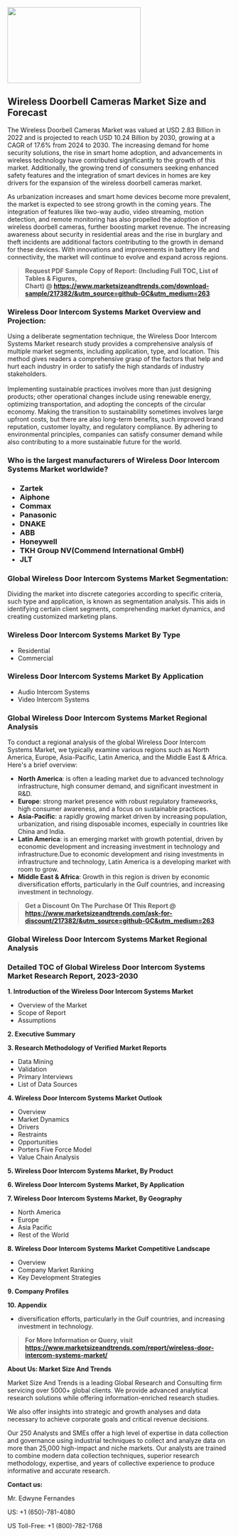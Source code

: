 <p><img class="alignnone size-medium wp-image-20088" src="https://ffe5etoiles.com/wp-content/uploads/2024/12/MST1-300x171.png" alt="" width="300" height="171" /></p><h2>Wireless Doorbell Cameras Market Size and Forecast</h2><p>The Wireless Doorbell Cameras Market was valued at USD 2.83 Billion in 2022 and is projected to reach USD 10.24 Billion by 2030, growing at a CAGR of 17.6% from 2024 to 2030. The increasing demand for home security solutions, the rise in smart home adoption, and advancements in wireless technology have contributed significantly to the growth of this market. Additionally, the growing trend of consumers seeking enhanced safety features and the integration of smart devices in homes are key drivers for the expansion of the wireless doorbell cameras market.</p><p>As urbanization increases and smart home devices become more prevalent, the market is expected to see strong growth in the coming years. The integration of features like two-way audio, video streaming, motion detection, and remote monitoring has also propelled the adoption of wireless doorbell cameras, further boosting market revenue. The increasing awareness about security in residential areas and the rise in burglary and theft incidents are additional factors contributing to the growth in demand for these devices. With innovations and improvements in battery life and connectivity, the market will continue to evolve and expand across regions.</p></p><blockquote id="" class=""><strong>Request PDF Sample Copy of Report: (Including Full TOC, List of Tables &amp; Figures, Chart)&nbsp;@&nbsp;<strong><a href="https://www.marketsizeandtrends.com/download-sample/217382/&utm_source=github-GC&utm_medium=263" target="_blank">https://www.marketsizeandtrends.com/download-sample/217382/&utm_source=github-GC&utm_medium=263</a></strong></strong></blockquote><h3 id="" class="">Wireless Door Intercom Systems Market&nbsp;Overview and Projection:</h3><p id="" class="">Using a deliberate segmentation technique, the Wireless Door Intercom Systems Market research study provides a comprehensive analysis of multiple market segments, including application, type, and location. This method gives readers a comprehensive grasp of the factors that help and hurt each industry in order to satisfy the high standards of industry stakeholders. <br /> <br />Implementing sustainable practices involves more than just designing products; other operational changes include using renewable energy, optimizing transportation, and adopting the concepts of the circular economy. Making the transition to sustainability sometimes involves large upfront costs, but there are also long-term benefits, such improved brand reputation, customer loyalty, and regulatory compliance. By adhering to environmental principles, companies can satisfy consumer demand while also contributing to a more sustainable future for the world.</p><h3 id="" class="">Who is the largest manufacturers of&nbsp;Wireless Door Intercom Systems Market worldwide?</h3><h3 class=""><p><ul><li>Zartek </li><li> Aiphone </li><li> Commax </li><li> Panasonic </li><li> DNAKE </li><li> ABB </li><li> Honeywell </li><li> TKH Group NV(Commend International GmbH) </li><li> JLT</li></ul></p></h3><h3 id="" class="">Global&nbsp;Wireless Door Intercom Systems Market Segmentation:</h3><p id="" class="">Dividing the market into discrete categories according to specific criteria, such type and application, is known as segmentation analysis. This aids in identifying certain client segments, comprehending market dynamics, and creating customized marketing plans.</p><h3 id="" class="">Wireless Door Intercom Systems Market&nbsp;By Type</h3><p><p><ul><li>Residential</li><li> Commercial</p></li></ul></p></p><h3 id="" class="">Wireless Door Intercom Systems Market&nbsp;By Application</h3><p class=""><p><ul><li>Audio Intercom Systems</li><li> Video Intercom Systems</li></ul></p></p><h3 id="" class="">Global Wireless Door Intercom Systems Market Regional Analysis</h3><p id="" class="">To conduct a regional analysis of the global Wireless Door Intercom Systems Market, we typically examine various regions such as North America, Europe, Asia-Pacific, Latin America, and the Middle East &amp; Africa. Here's a brief overview:</p><ul><li><strong>North America</strong>: is often a leading market due to advanced technology infrastructure, high consumer demand, and significant investment in R&amp;D.</li><li><strong>Europe</strong>: strong market presence with robust regulatory frameworks, high consumer awareness, and a focus on sustainable practices.</li><li><strong>Asia-Pacific</strong>: a rapidly growing market driven by increasing population, urbanization, and rising disposable incomes, especially in countries like China and India.</li><li><strong>Latin America</strong>: is an emerging market with growth potential, driven by economic development and increasing investment in technology and infrastructure.Due to economic development and rising investments in infrastructure and technology, Latin America is a developing market with room to grow.</li><li><strong>Middle East &amp; Africa</strong>: Growth in this region is driven by economic diversification efforts, particularly in the Gulf countries, and increasing investment in technology.</li></ul><blockquote id="" class=""><strong>Get a Discount On The Purchase Of This Report @ <strong><a href="https://www.marketsizeandtrends.com/ask-for-discount/217382/&utm_source=github-GC&utm_medium=263" target="_blank">https://www.marketsizeandtrends.com/ask-for-discount/217382/&utm_source=github-GC&utm_medium=263</a></strong></strong></blockquote><h3 id="" class="">Global Wireless Door Intercom Systems Market Regional Analysis</h3><h3 id="" class="">Detailed TOC of Global Wireless Door Intercom Systems Market Research Report, 2023-2030</h3><p id="" class=""><strong>1. Introduction of the Wireless Door Intercom Systems Market</strong></p><ul><li>Overview of the Market</li><li>Scope of Report</li><li>Assumptions</li></ul><p id="" class=""><strong>2. Executive Summary</strong></p><p id="" class=""><strong>3. Research Methodology of Verified Market Reports</strong></p><ul><li>Data Mining</li><li>Validation</li><li>Primary Interviews</li><li>List of Data Sources</li></ul><p id="" class=""><strong>4. Wireless Door Intercom Systems Market Outlook</strong></p><ul><li>Overview</li><li>Market Dynamics</li><li>Drivers</li><li>Restraints</li><li>Opportunities</li><li>Porters Five Force Model</li><li>Value Chain Analysis</li></ul><p id="" class=""><strong>5. Wireless Door Intercom Systems Market, By Product</strong></p><p id="" class=""><strong>6. Wireless Door Intercom Systems Market, By Application</strong></p><p id="" class=""><strong>7. Wireless Door Intercom Systems Market, By Geography</strong></p><ul><li>North America</li><li>Europe</li><li>Asia Pacific</li><li>Rest of the World</li></ul><p id="" class=""><strong>8. Wireless Door Intercom Systems Market Competitive Landscape</strong></p><ul><li>Overview</li><li>Company Market Ranking</li><li>Key Development Strategies</li></ul><p id="" class=""><strong>9. Company Profiles</strong></p><p id="" class=""><strong>10. Appendix</strong></p><ul><li>diversification efforts, particularly in the Gulf countries, and increasing investment in technology.</li></ul><blockquote id="" class=""><strong>For More Information or Query, visit <strong><strong><a href="https://www.marketsizeandtrends.com/report/wireless-door-intercom-systems-market/" target="_blank">https://www.marketsizeandtrends.com/report/wireless-door-intercom-systems-market/</a></strong></strong></strong></blockquote><p id="" class=""><strong>About Us: Market Size And Trends</strong></p><p id="" class="">Market Size And Trends is a leading Global Research and Consulting firm servicing over 5000+ global clients. We provide advanced analytical research solutions while offering information-enriched research studies.</p><p id="" class="">We also offer insights into strategic and growth analyses and data necessary to achieve corporate goals and critical revenue decisions.</p><p id="" class="">Our 250 Analysts and SMEs offer a high level of expertise in data collection and governance using industrial techniques to collect and analyze data on more than 25,000 high-impact and niche markets. Our analysts are trained to combine modern data collection techniques, superior research methodology, expertise, and years of collective experience to produce informative and accurate research.</p><p id="" class=""><strong>Contact us:</strong></p><p id="" class="">Mr. Edwyne Fernandes</p><p id="" class="">US: +1 (650)-781-4080</p><p id="" class="">US Toll-Free: +1 (800)-782-1768</p>
